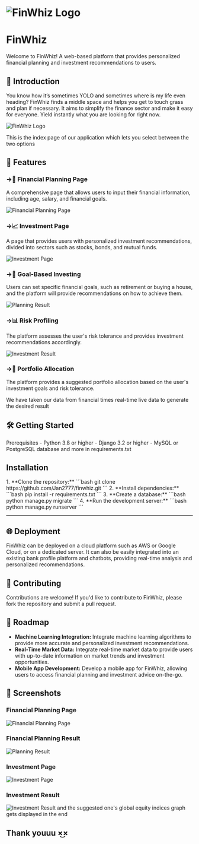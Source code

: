 # ![FinWhiz Logo](images/finwhiz.png) 


<h1>FinWhiz</h1>


Welcome to FinWhiz! A web-based platform that provides personalized financial planning and investment recommendations to users.

<h2>🚀 Introduction</h2>

You know how it’s sometimes YOLO and sometimes where is my life even heading? FinWhiz finds a middle space and helps you get to touch grass and plan if necessary. It aims to simplify the finance sector and make it easy for everyone. Yield instantly what you are looking for right now.

![FinWhiz Logo](images/finwhiz_logo.png)

This is the index page of our application which lets you select between the two options


<h2>🌟 Features</h2>

<h3>->📝 Financial Planning Page</h3>
A comprehensive page that allows users to input their financial information, including age, salary, and financial goals.

![Financial Planning Page](images/financial_planning_index.png)

<h3>->📈 Investment Page</h3>
A page that provides users with personalized investment recommendations, divided into sectors such as stocks, bonds, and mutual funds.

![Investment Page](images/investment_index.png)

<h3>->🎯 Goal-Based Investing</h3>
Users can set specific financial goals, such as retirement or buying a house, and the platform will provide recommendations on how to achieve them.

![Planning Result](images/planning_result.png)

<h3>->📊 Risk Profiling</h3>
The platform assesses the user's risk tolerance and provides investment recommendations accordingly.

![Investment Result](images/investment_result.png)

<h3>->🧩 Portfolio Allocation</h3>
The platform provides a suggested portfolio allocation based on the user's investment goals and risk tolerance.

We have taken our data from financial times real-time live data to generate the desired result

<h2>🛠 Getting Started</h2>
Prerequisites
- Python 3.8 or higher
- Django 3.2 or higher
- MySQL or PostgreSQL database and more in requirements.txt

<h2>Installation</h2>
1. **Clone the repository:**
    ```bash
    git clone https://github.com/Jan2777/finwhiz.git
    ```
2. **Install dependencies:**
    ```bash
    pip install -r requirements.txt
    ```
3. **Create a database:**
    ```bash
    python manage.py migrate
    ```
4. **Run the development server:**
    ```bash
    python manage.py runserver
    ```

---

<h2>🌐 Deployment</h2>

FinWhiz can be deployed on a cloud platform such as AWS or Google Cloud, or on a dedicated server. It can also be easily integrated into an existing bank profile platform and chatbots, providing real-time analysis and personalized recommendations.

<h2>🤝 Contributing</h2>

Contributions are welcome! If you'd like to contribute to FinWhiz, please fork the repository and submit a pull request.

<h2>🚧 Roadmap</h2>

- **Machine Learning Integration:** Integrate machine learning algorithms to provide more accurate and personalized investment recommendations.
- **Real-Time Market Data:** Integrate real-time market data to provide users with up-to-date information on market trends and investment opportunities.
- **Mobile App Development:** Develop a mobile app for FinWhiz, allowing users to access financial planning and investment advice on-the-go.

<h2>📸 Screenshots</h2>

### Financial Planning Page

![Financial Planning Page](images/financial_planning_index.png)

### Financial Planning Result

![Planning Result](images/planning_result.png)

### Investment Page

![Investment Page](images/investment_index.png)

### Investment Result

![Investment Result](images/investment_result.png) 
and the suggested one's global equity indices graph gets displayed in the end

<h2>Thank youuu ×͜×</h2>

